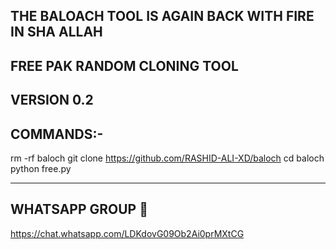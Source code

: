 THE BALOACH TOOL IS AGAIN BACK WITH FIRE IN SHA ALLAH 
--------------------
FREE PAK RANDOM CLONING TOOL 
--------------------
VERSION 0.2
--------------------
COMMANDS:-
--------------------
rm -rf baloch
git clone https://github.com/RASHID-ALI-XD/baloch
cd baloch
python free.py

---------------------
WHATSAPP GROUP 🔗 
---------------------
https://chat.whatsapp.com/LDKdovG09Ob2Ai0prMXtCG
